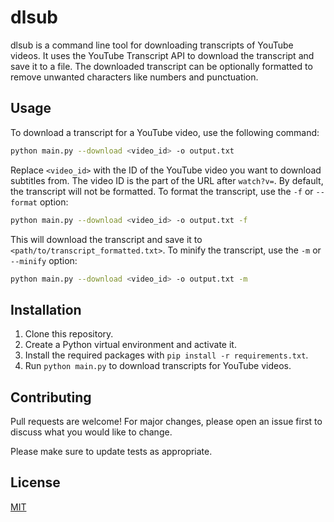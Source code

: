 # dlsub

dlsub is a command line tool for downloading transcripts of YouTube videos. It uses the YouTube Transcript API to download the transcript and save it to a file. The downloaded transcript can be optionally formatted to remove unwanted characters like numbers and punctuation.

## Usage

To download a transcript for a YouTube video, use the following command:

```bash
python main.py --download <video_id> -o output.txt
```

Replace `<video_id>` with the ID of the YouTube video you want to download subtitles from. The video ID is the part of the URL after `watch?v=`. By default, the transcript will not be formatted. To format the transcript, use the `-f` or `--format` option:

```bash
python main.py --download <video_id> -o output.txt -f
```

This will download the transcript and save it to `<path/to/transcript_formatted.txt>`. To minify the transcript, use the `-m` or `--minify` option:

```bash
python main.py --download <video_id> -o output.txt -m
```


## Installation

1. Clone this repository.
2. Create a Python virtual environment and activate it.
3. Install the required packages with `pip install -r requirements.txt`.
4. Run `python main.py` to download transcripts for YouTube videos.

## Contributing

Pull requests are welcome! For major changes, please open an issue first to discuss what you would like to change.

Please make sure to update tests as appropriate.

## License

[MIT](https://choosealicense.com/licenses/mit/)
